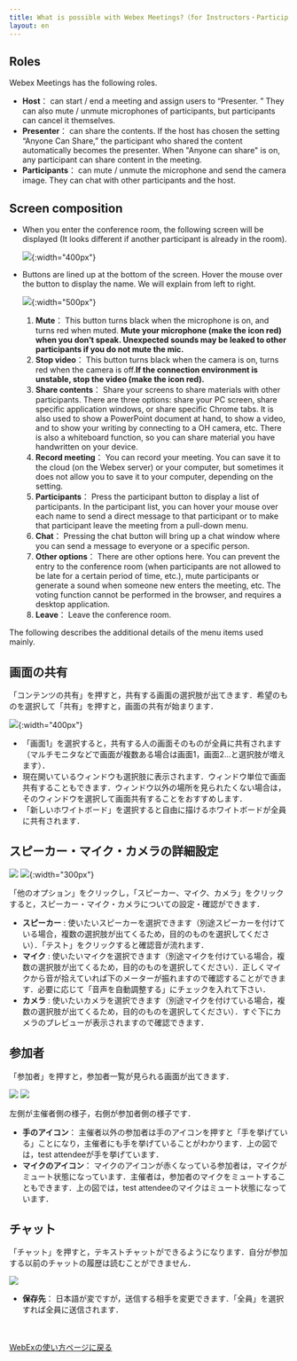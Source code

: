 ```yaml
---
title: What is possible with Webex Meetings?（for Instructors・Participants)
layout: en
---
```


## Roles

Webex Meetings has the following roles.
* **Host**： can start / end a meeting and assign users to “Presenter. ” They can also mute / unmute microphones of participants, but participants can cancel it themselves.
* **Presenter**： can share the contents. If the host has chosen the setting “Anyone Can Share,” the participant who shared the content automatically becomes the presenter. When "Anyone can share" is on, any participant can share content in the meeting.
* **Participants**： can mute / unmute the microphone and send the camera image. They can chat with other participants and the host.

## Screen composition

* When you enter the conference room, the following screen will be displayed (It looks different if another participant is already in the room).

	![](img/webex_meeting_entryview.png){:width="400px"}

* Buttons are lined up at the bottom of the screen. Hover the mouse over the button to display the name. We will explain from left to right.

	![](img/webex_meeting_entryview_numbering.png){:width="500px"}
	1. **Mute**： This button turns black when the microphone is on, and  turns red when muted. **Mute your microphone (make the icon red) when you don’t speak. Unexpected sounds may be leaked to other participants if you do not mute the mic.**
	1. **Stop video**： This button turns black when the camera is on, turns red when the camera is off.**If the connection environment is unstable, stop the video (make the icon red).**
	1. **Share contents**： Share your screens to share materials with other participants. There are three options: share your PC screen, share specific application windows, or share specific Chrome tabs. It is also used to show a PowerPoint document at hand, to show a video, and to show your writing by connecting to a OH camera, etc. There is also a whiteboard function, so you can share material you have handwritten on your device.
	1. **Record meeting**： You can record your meeting. You can save it to the cloud (on the Webex server) or your computer, but sometimes it does not allow you to save it to your computer, depending on the setting.
	1. **Participants**： Press the participant button to display a list of participants. In the participant list, you can hover your mouse over each name to send a direct message to that participant or to make that participant leave the meeting from a pull-down menu.
	1. **Chat**： Pressing the chat button will bring up a chat window where you can send a message to everyone or a specific person.
	1. **Other options**： There are other options here. You can prevent the entry to the conference room (when participants are not allowed to be late for a certain period of time, etc.), mute participants or generate a sound when someone new enters the meeting, etc. The voting function cannot be performed in the browser, and requires a desktop application.
	1. **Leave**：  Leave the conference room.

The following describes the additional details of the menu items used mainly.

## 画面の共有
	
「コンテンツの共有」を押すと，共有する画面の選択肢が出てきます．希望のものを選択して「共有」を押すと，画面の共有が始まります．

![](img/webex_share.png){:width="400px"}
	
* 「画面1」を選択すると，共有する人の画面そのものが全員に共有されます（マルチモニタなどで画面が複数ある場合は画面1，画面2…と選択肢が増えます）．
* 現在開いているウィンドウも選択肢に表示されます．ウィンドウ単位で画面共有することもできます．ウィンドウ以外の場所を見られたくない場合は，そのウィンドウを選択して画面共有することをおすすめします．
* 「新しいホワイトボード」を選択すると自由に描けるホワイトボードが全員に共有されます．

## スピーカー・マイク・カメラの詳細設定

![](img/webex_more_sound.png)
![](img/webex_config_sound.png){:width="300px"}


「他のオプション」をクリックし，「スピーカー、マイク、カメラ」をクリックすると，スピーカー・マイク・カメラについての設定・確認ができます．
* **スピーカー** : 使いたいスピーカーを選択できます（別途スピーカーを付けている場合，複数の選択肢が出てくるため，目的のものを選択してください）．「テスト」をクリックすると確認音が流れます．
* **マイク** : 使いたいマイクを選択できます（別途マイクを付けている場合，複数の選択肢が出てくるため，目的のものを選択してください）．正しくマイクから音が拾えていれば下のメーターが振れますので確認することができます．必要に応じて「音声を自動調整する」にチェックを入れて下さい．
* **カメラ** : 使いたいカメラを選択できます（別途マイクを付けている場合，複数の選択肢が出てくるため，目的のものを選択してください）．すぐ下にカメラのプレビューが表示されますので確認できます．

## 参加者

「参加者」を押すと，参加者一覧が見られる画面が出てきます．

![](img/webex_participants_host.png)
![](img/webex_participants_attendee.png)

左側が主催者側の様子，右側が参加者側の様子です．
* **手のアイコン**： 主催者以外の参加者は手のアイコンを押すと「手を挙げている」ことになり，主催者にも手を挙げていることがわかります．上の図では，test attendeeが手を挙げています．
* **マイクのアイコン**： マイクのアイコンが赤くなっている参加者は，マイクがミュート状態になっています．主催者は，参加者のマイクをミュートすることもできます．上の図では，test attendeeのマイクはミュート状態になっています．

## チャット
	
「チャット」を押すと，テキストチャットができるようになります．自分が参加する以前のチャットの履歴は読むことができません．

![](img/webex_chat.png)
	
* **保存先**： 日本語が変ですが，送信する相手を変更できます．「全員」を選択すれば全員に送信されます．

<br>
<br>
<a href="index" target="_blank">WebExの使い方ページに戻る</a>
